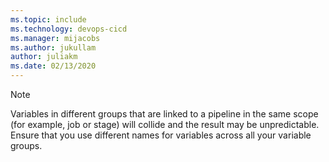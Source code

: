 ```yaml
---
ms.topic: include
ms.technology: devops-cicd
ms.manager: mijacobs
ms.author: jukullam
author: juliakm
ms.date: 02/13/2020
---
```


> [!NOTE]
> Variables in different groups that are linked to a pipeline in the same scope (for example, job or stage) will collide
> and the result may be unpredictable. Ensure that you use different names for variables across all your variable groups.

